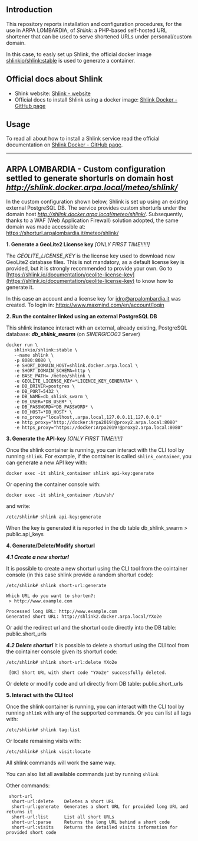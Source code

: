 ## Introduction
This repository reports installation and configuration procedures, for the use in ARPA LOMBARDIA, of _Shlink_: a PHP-based self-hosted URL shortener that can be used to serve shortened URLs under personal/custom domain.

In this case, to easly set up Shlink, the official docker image [shlinkio/shlink:stable](https://hub.docker.com/r/shlinkio/shlink/tags) is used to generate a container.

## Official docs about Shlink

- Shink website: [Shlink - website](https://shlink.io)
- Official docs to install Shlink using a docker image: [Shlink Docker - GitHub page](https://github.com/shlinkio/shlink/tree/develop/docker)

## Usage
To read all about how to install a Shlink service read the official documentation on [Shlink Docker - GitHub page](https://github.com/shlinkio/shlink/tree/develop/docker).

------------------------------------------------------------------


## ARPA LOMBARDIA - Custom configuration settled to generate shorturls on domain host _http://shlink.docker.arpa.local/meteo/shlink/_
In the custom configuration shown below, Shlink is set up using an existing external PostgreSQL DB.
The service provides custom shorturls under the domain host _http://shlink.docker.arpa.local/meteo/shlink/_. 
Subsequently, thanks to a WAF (Web Application Firewall) solution adopted, the same domain was made accessible at: https://shorturl.arpalombardia.it/meteo/shlink/

**1. Generate a GeoLite2 License key** _[ONLY FIRST TIME!!!!!]_

The _GEOLITE_LICENSE_KEY_ is the license key used to download new GeoLite2 database files. This is not mandatory, as a default license key is provided, but it is strongly recommended to provide your own. Go to [https://shlink.io/documentation/geolite-license-key](https://shlink.io/documentation/geolite-license-key) to know how to generate it.

In this case an account and a license key for idro@arpalombardia.it was created. To login in: https://www.maxmind.com/en/account/login


**2. Run the container linked using an external PostgreSQL DB**

This shlink instance interact with an external, already existing, PostgreSQL database: **_db_shlink_swarm_** (on _SINERGICO03_ Server)
```
docker run \
   shlinkio/shlink:stable \
   --name shlink \
   -p 8080:8080 \
   -e SHORT_DOMAIN_HOST=shlink.docker.arpa.local \
   -e SHORT_DOMAIN_SCHEMA=http \
   -e BASE_PATH= /meteo/shlink \
   -e GEOLITE_LICENSE_KEY=*LICENCE_KEY_GENERATA* \
   -e DB_DRIVER=postgres \
   -e DB_PORT=5432 \
   -e DB_NAME=db_shlink_swarm \
   -e DB_USER=*DB_USER* \
   -e DB_PASSWORD=*DB_PASSWORD* \
   -e DB_HOST=*DB_HOST* \
   -e no_proxy="localhost,.arpa.local,127.0.0.11,127.0.0.1"
   -e http_proxy="http://docker:Arpa2019!@proxy2.arpa.local:8080"
   -e https_proxy="https://docker:Arpa2019!@proxy2.arpa.local:8080"
```

**3. Generate the API-key** _[ONLY FIRST TIME!!!!!]_

Once the shlink container is running, you can interact with the CLI tool by running `shlink`.
For example, if the container is called `shlink_container`, you can generate a new API key with:

```
docker exec -it shlink_container shlink api-key:generate
```

Or opening the container console with:
```
docker exec -it shlink_container /bin/sh/
```
and write:
```
/etc/shlink# shlink api-key:generate
```
When the key is generated it is reported in the db table db_shlink_swarm > public.api_keys

**4. Generate/Delete/Modify shorturl**

***4.1 Create a new shorturl***

It is possible to create a new shorturl using the CLI tool from the cointainer console (in this case shlink provide a random shorturl code):
```
/etc/shlink# shlink short-url:generate
```                                                                            
```                                                                                                                        
Which URL do you want to shorten?:                                                                                      
 > http://www.example.com                                                                                                
                                                                                                                         
Processed long URL: http://www.example.com                                                                               
Generated short URL: http://shlink2.docker.arpa.local/YXo2e
```
Or add the redirect url and the shorturl code directly into the DB table: public.short_urls

***4.2 Delete shorturl***
It is possible to delete a shorturl using the CLI tool from the cointainer console given its shorturl code:
```
/etc/shlink# shlink short-url:delete YXo2e
```   
```
 [OK] Short URL with short code "YXo2e" successfully deleted.          
```
Or delete or modify code and url directly from DB  table: public.short_urls

**5. Interact with the CLI tool**

Once the shlink container is running, you can interact with the CLI tool by running `shlink` with any of the supported commands.
Or you can list all tags with:
```
/etc/shlink# shlink tag:list
```
Or locate remaining visits with:

```
/etc/shlink# shlink visit:locate
```

All shlink commands will work the same way.

You can also list all available commands just by running ```shlink```

Other commands:
```
 short-url
  short-url:delete    Deletes a short URL
  short-url:generate  Generates a short URL for provided long URL and returns it
  short-url:list      List all short URLs
  short-url:parse     Returns the long URL behind a short code
  short-url:visits    Returns the detailed visits information for provided short code
```
